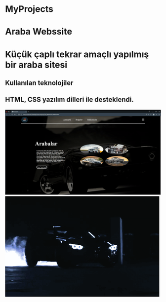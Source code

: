 # MyProjects

<h1>Araba Webssite<h1>
Küçük çaplı tekrar amaçlı yapılmış bir araba sitesi

<h2>Kullanılan teknolojiler<h2>
HTML, CSS yazılım dilleri ile desteklendi.
<!-- 
<h3>Ekran görüntüsü<h3> -->

![](cars-website.gif)
![](bmw-car.gif)
